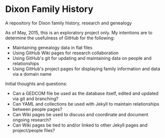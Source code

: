# Dixon Family History

A repository for Dixon family history, research and genealogy

As of May, 2015, this is an exploratory project only. My intentions are to determine the usefulness of GitHub for the following:

* Maintaining genealogy data in flat files
* Using GitHub Wiki pages for research collaboration
* Using GitHub's git for updating and maintaining data on people and relationships
* Using GitHub's project pages for displaying family information and data via a domain name

Initial thoughts and questions:

* Can a GEDCOM file be used as the database itself, edited and updated via git and branching?
* Can YAML and collections be used with Jekyll to maintain relationships between people pages?
* Can Wiki pages be used to discuss and coordinate and document ongoing research?
* Can Wiki pages be tied to and/or linked to other Jekyll pages and project/people files?
